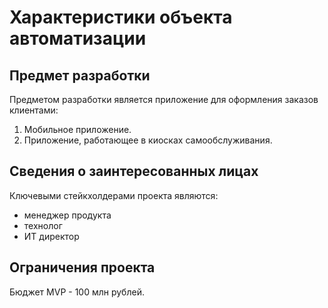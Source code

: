 # Характеристики объекта автоматизации

## Предмет разработки

Предметом разработки является приложение для оформления заказов клиентами:  
1. Мобильное приложение.  
2. Приложение, работающее в киосках самообслуживания.

## Сведения о заинтересованных лицах

Ключевыми стейкхолдерами проекта являются:  
- менеджер продукта  
- технолог  
- ИТ директор  

## Ограничения проекта

Бюджет MVP - 100 млн рублей.